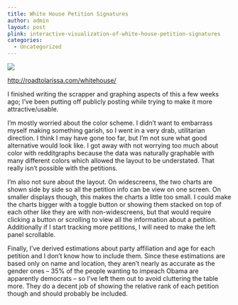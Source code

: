 ```yaml
---
title: White House Petition Signatures
author: admin
layout: post
plink: interactive-visualization-of-white-house-petition-signatures
categories:
  - Uncategorized
---
```


<img class=" wp-image-234 alignnone" src="http://www.roadtolarissa.com/wp-content/uploads/2012/12/petition.png" />

http://roadtolarissa.com/whitehouse/


I finished writing the scrapper and graphing aspects of this a few weeks ago; I’ve been putting off publicly posting while trying to make it more attractive/usable.

I’m mostly worried about the color scheme. I didn’t want to embarrass myself making something garish, so I went in a very drab, utilitarian direction. I think I may have gone too far, but I’m not sure what good alternative would look like. I got away with not worrying too much about color with redditgraphs because the data was naturally graphable with many different colors which allowed the layout to be understated. That really isn’t possible with the petitions.

I’m also not sure about the layout. On widescreens, the two charts are shown side by side so all the petition info can be view on one screen. On smaller displays though, this makes the charts a little too small. I could make the charts bigger with a toggle button or showing them stacked on top of each other like they are with non-widescreens, but that would require clicking a button or scrolling to view all the information about a petition. Additionally if I start tracking more petitions, I will need to make the left panel scrollable.

Finally, I’ve derived estimations about party affiliation and age for each petition and I don’t know how to include them. Since these estimations are based only on name and location, they aren’t nearly as accurate as the gender ones – 35% of the people wanting to impeach Obama are apparently democrats – so I’ve left them out to avoid cluttering the table more. They do a decent job of showing the relative rank of each petition though and should probably be included.
